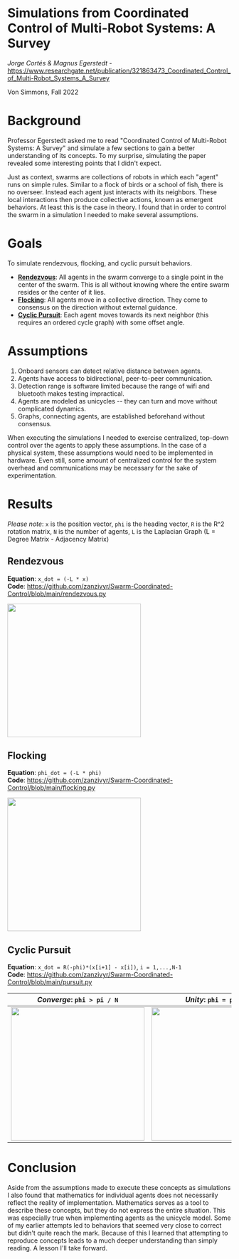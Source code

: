 # Simulations from Coordinated Control of Multi-Robot Systems: A Survey
_Jorge Cortés &amp; Magnus Egerstedt_ - https://www.researchgate.net/publication/321863473_Coordinated_Control_of_Multi-Robot_Systems_A_Survey

Von Simmons, Fall 2022

# Background
Professor Egerstedt asked me to read "Coordinated Control of Multi-Robot Systems: A Survey" and simulate a few sections to gain a better understanding of its concepts. To my surprise, simulating the paper revealed some interesting points that I didn't expect. 

Just as context, swarms are collections of robots in which each "agent" runs on simple rules. Similar to a flock of birds or a school of fish, there is no overseer. Instead each agent just interacts with its neighbors. These local interactions then produce collective actions, known as emergent behaviors. At least this is the case in theory. I found that in order to control the swarm in a simulation I needed to make several assumptions.

# Goals
To simulate rendezvous, flocking, and cyclic pursuit behaviors.
- [**Rendezvous**](https://github.com/zanzivyr/Swarm-Coordinated-Control/blob/main/README.md#rendezvous): All agents in the swarm converge to a single point in the center of the swarm. This is all without knowing where the entire swarm resides or the center of it lies.
- [**Flocking**](https://github.com/zanzivyr/Swarm-Coordinated-Control/blob/main/README.md#flocking): All agents move in a collective direction. They come to consensus on the direction without external guidance.
- [**Cyclic Pursuit**](https://github.com/zanzivyr/Swarm-Coordinated-Control/blob/main/README.md#cyclic-pursuit): Each agent moves towards its next neighbor (this requires an ordered cycle graph) with some offset angle.

# Assumptions
1. Onboard sensors can detect relative distance between agents.
2. Agents have access to bidirectional, peer-to-peer communication.
3. Detection range is software limited because the range of wifi and bluetooth makes testing impractical.
4. Agents are modeled as unicycles -- they can turn and move without complicated dynamics.
5. Graphs, connecting agents, are established beforehand without consensus.

When executing the simulations I needed to exercise centralized, top-down control over the agents to apply these assumptions. In the case of a physical system, these assumptions would need to be implemented in hardware. Even still, some amount of centralized control for the system overhead and communications may be necessary for the sake of experimentation.

# Results

_Please note_: `x` is the position vector, `phi` is the heading vector, `R` is the R^2 rotation matrix, `N` is the number of agents, `L` is the Laplacian Graph (L = Degree Matrix - Adjacency Matrix) 

## Rendezvous
**Equation**: `x_dot = (-L * x)`
<br />**Code**: https://github.com/zanzivyr/Swarm-Coordinated-Control/blob/main/rendezvous.py

<img src="https://github.com/zanzivyr/Swarm-Coordinated-Control/blob/main/results/rendezvous.png" width=300 />

## Flocking
**Equation**: `phi_dot = (-L * phi)`
<br />**Code**: https://github.com/zanzivyr/Swarm-Coordinated-Control/blob/main/flocking.py

<img src="https://github.com/zanzivyr/Swarm-Coordinated-Control/blob/main/results/Screenshot%202022-10-24%20224551.png" width=300 />

## Cyclic Pursuit
**Equation**: `x_dot = R(-phi)*(x[i+1] - x[i])`, `i = 1,...,N-1`
<br />**Code**: https://github.com/zanzivyr/Swarm-Coordinated-Control/blob/main/pursuit.py

_Converge_: `phi > pi / N` | _Unity_: `phi = pi / N` | _Diverge_: `phi < pi / N`
--- | --- | ---
<img src="https://github.com/zanzivyr/Swarm-Coordinated-Control/blob/main/results/cyclic_converge.png" width=300 /> | <img src="https://github.com/zanzivyr/Swarm-Coordinated-Control/blob/main/results/cyclic_unity.png" width=300 /> | <img src="https://github.com/zanzivyr/Swarm-Coordinated-Control/blob/main/results/cyclic_diverge.png" width=300 />

# Conclusion

Aside from the assumptions made to execute these concepts as simulations I also found that mathematics for individual agents does not necessarily reflect the reality of implementation. Mathematics serves as a tool to describe these concepts, but they do not express the entire situation. This was especially true when implementing agents as the unicycle model. Some of my earlier attempts led to behaviors that seemed very close to correct but didn't quite reach the mark. Because of this I learned that attempting to reproduce concepts leads to a much deeper understanding than simply reading. A lesson I'll take forward.

